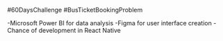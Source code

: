 #60DaysChallenge
#BusTicketBookingProblem

-Microsoft Power BI for data analysis
-Figma for user interface creation
-Chance of development in React Native
